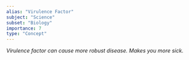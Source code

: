 ```yaml
---
alias: "Virulence Factor"
subject: "Science"
subset: "Biology"
importance: 7
type: "Concept"
---
```

_Virulence factor can cause more robust disease. Makes you more sick._
